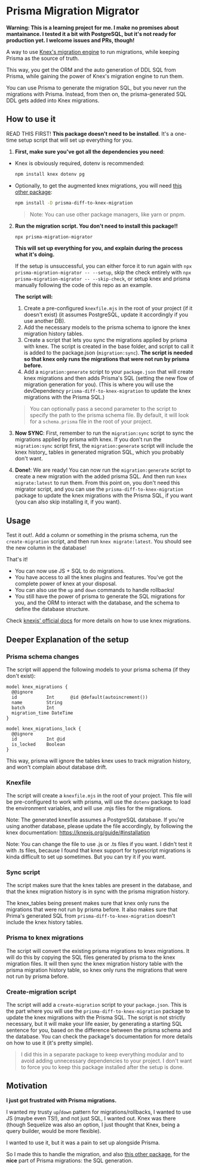 # Prisma Migration Migrator

**Warning: This is a learning project for me. I make no promises about mantainance. I tested it a bit with PostgreSQL, but it's not ready for production yet. I welcome issues and PRs, though!**

A way to use [Knex's migration engine](https://knexjs.org/guide/migrations.html) to run migrations, while keeping Prisma as the source of truth. 

This way, you get the ORM and the auto generation of DDL SQL from Prisma, while gaining the power of Knex's migration engine to run them.

You can use Prisma to generate the migration SQL, but you never run the migrations with Prisma. 
Instead, from then on, the prisma-generated SQL DDL gets added into Knex migrations.

## How to use it
READ THIS FIRST! **This package doesn't need to be installed**. It's a one-time setup script that will set up everything for you.

1. **First, make sure you've got all the dependencies you need**:
  - Knex is obviously required, dotenv is recommended: 
    ```bash
    npm install knex dotenv pg
    ```
  - Optionally, to get the augmented knex migrations, you will need [this other package](https://github.com/spersico/prisma-diff-to-knex-migration): 
    ```bash
    npm install -D prisma-diff-to-knex-migration
    ```
    
    > Note: You can use other package managers, like yarn or pnpm.
2. **Run the migration script. You don't need to install this package!!** 
    ```bash
    npx prisma-migration-migrator
    ```

    **This will set up everything for you, and explain during the process what it's doing.**
    
    If the setup is unsuccessful, you can either force it to run again with ```npx prisma-migration-migrator -- --setup```, skip the check entirely with ```npx prisma-migration-migrator -- --skip-check```, or setup knex and prisma manually following the code of this repo as an example.
  
    **The script will:**
    1. Create a pre-configured `knexfile.mjs` in the root of your project (if it doesn't exist) (it assumes PostgreSQL, update it accordingly if you use another DB).
    2. Add the necessary models to the prisma schema to ignore the knex migration history tables.
    3. Create a script that lets you sync the migrations applied by prisma with knex. The script is created in the base folder, and script to call it is added to the package.json (`migration:sync`). **The script is needed so that knex only runs the migrations that were not run by prisma before.**
    4. Add a `migration:generate` script to your `package.json` that will create knex migrations and then adds Prisma's SQL (setting the new flow of migration generation for you). (This is where you will use the devDependency `prisma-diff-to-knex-migration` to update the knex migrations with the Prisma SQL.)
    
    > You can optionally pass a second parameter to the script to specify the path to the prisma schema file. By default, it will look for a `schema.prisma` file in the root of your project.
    
3. **Now SYNC**:
First, remember to run the `migration:sync` script to sync the migrations applied by prisma with knex. If you don't run the `migration:sync` script first, the `migration:generate` script will include the knex history_ tables in generated migration SQL, which you probably don't want.
4. **Done!**:
We are ready! You can now run the `migration:generate` script to create a new migration with the added prisma SQL. 
And then run `knex migrate:latest` to run them. 
From this point on, you don't need this migrator script, and you can use the `prisma-diff-to-knex-migration` package to update the knex migrations with the Prisma SQL, if you want (you can also skip installing it, if you want).

## Usage
Test it out!. 
Add a column or something in the prisma schema, run the `create-migration` script, and then run `knex migrate:latest`. 
You should see the new column in the database!

That's it!
  - You can now use JS + SQL to do migrations.
  - You have access to all the knex plugins and features. You've got the complete power of knex at your disposal.
  - You can also use the `up` and `down` commands to handle rollbacks!
  - You still have the power of prisma to generate the SQL migrations for you, and the ORM to interact with the database, and the schema to define the database structure.

Check [knexjs' official docs](https://knexjs.org/guide/migrations.html) for more details on how to use knex migrations.


## Deeper Explanation of the setup
### Prisma schema changes
The script will append the following models to your prisma schema (if they don't exist):
  ```prisma
  model knex_migrations {
    @@ignore
    id           Int      @id @default(autoincrement())
    name         String
    batch        Int
    migration_time DateTime
  }

  model knex_migrations_lock {
    @@ignore
    id           Int @id
    is_locked    Boolean
  }
  ```
This way, prisma will ignore the tables knex uses to track migration history, and won't complain about database drift.
    
### Knexfile

The script will create a `knexfile.mjs` in the root of your project. 
This file will be pre-configured to work with prisma, will use the `dotenv` package to load the environment variables, and will use .mjs files for the migrations.

Note: The generated knexfile assumes a PostgreSQL database. 
  If you're using another database, please update the file accordingly, by following the knex documentation: https://knexjs.org/guide/#installation
  
Note: You can change the file to use .js or .ts files if you want. I didn't test it with .ts files, because I found that knex support for typescript migrations is kinda difficult to set up sometimes. But you can try it if you want.

### Sync script
The script makes sure that the knex tables are present in the database, and that the knex migration history is in sync with the prisma migration history.

The knex_tables being present makes sure that knex only runs the migrations that were not run by prisma before. It also makes sure that Prima's generated SQL from `prisma-diff-to-knex-migration` doesn't include the knex history tables.


### Prisma to knex migrations
The script will convert the existing prisma migrations to knex migrations. It will do this by copying the SQL files generated by prisma to the knex migration files.
It will then sync the knex migration history table with the prisma migration history table, so knex only runs the migrations that were not run by prisma before.

### Create-migration script

The script will add a `create-migration` script to your `package.json`. This is the part where you will use the `prisma-diff-to-knex-migration` package to update the knex migrations with the Prisma SQL. The script is not strictly necessary, but it will make your life easier, by generating a starting SQL sentence for you, based on the difference between the prisma schema and the database. You can check the package's documentation for more details on how to use it (it's pretty simple).

> I did this in a separate package to keep everything modular and to avoid adding unnecessary dependencies to your project. I don't want to force you to keep this package installed after the setup is done.
  
## Motivation

**I just got frustrated with Prisma migrations.**

I wanted my trusty `up`/`down` pattern for migrations/rollbacks, I wanted to use JS (maybe even TS!), and not just SQL, I wanted out. Knex was there (though Sequelize was also an option, I just thought that Knex, being a query builder, would be more flexible).

I wanted to use it, but it was a pain to set up alongside Prisma.

So I made this to handle the migration, and also [this other package](https://github.com/spersico/prisma-diff-to-knex-migration), for the **nice** part of Prisma migrations: the SQL generation.
